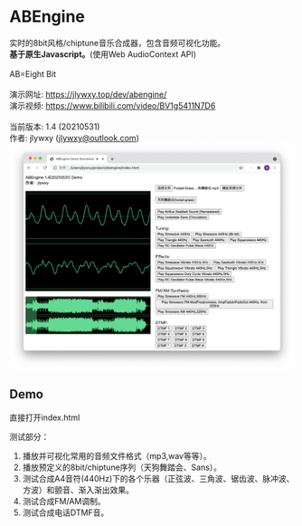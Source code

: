 # ABEngine

实时的8bit风格/chiptune音乐合成器，包含音频可视化功能。<br/><b>基于原生Javascript。</b>(使用Web AudioContext API)<br/><br/>
AB=Eight Bit<br/><br/>
演示网址: https://jlywxy.top/dev/abengine/<br/>
演示视频: https://www.bilibili.com/video/BV1g5411N7D6<br/><br/>
当前版本: 1.4 (20210531)<br/>
作者: jlywxy (jlywxy@outlook.com) <br/>
![avatar](abe.png)
## Demo
直接打开index.html

测试部分：
1. 播放并可视化常用的音频文件格式（mp3,wav等等）。
2. 播放预定义的8bit/chiptune序列（天狗舞踏会、Sans）。
3. 测试合成A4音符(440Hz)下的各个乐器（正弦波、三角波、锯齿波、脉冲波、方波）和颤音、渐入渐出效果。
4. 测试合成FM/AM调制。
5. 测试合成电话DTMF音。

